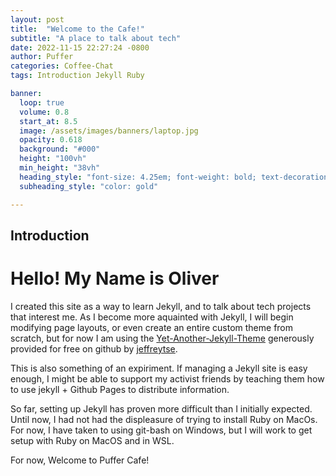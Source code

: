 ```yaml
---
layout: post
title:  "Welcome to the Cafe!"
subtitle: "A place to talk about tech"
date: 2022-11-15 22:27:24 -0800
author: Puffer
categories: Coffee-Chat
tags: Introduction Jekyll Ruby

banner:
  loop: true
  volume: 0.8
  start_at: 8.5
  image: /assets/images/banners/laptop.jpg
  opacity: 0.618
  background: "#000"
  height: "100vh"
  min_height: "38vh"
  heading_style: "font-size: 4.25em; font-weight: bold; text-decoration: underline"
  subheading_style: "color: gold"

---
```


## Introduction

# Hello! My Name is Oliver

I created this site as a way to learn Jekyll, and to talk about tech projects that interest me. As I become more aquainted with Jekyll, I will begin modifying page layouts, or even create an entire custom theme from scratch, but for now I am using the [Yet-Another-Jekyll-Theme] generously provided for free on github by [jeffreytse].

This is also something of an expiriment. If managing a Jekyll site is easy enough, I might be able to support my activist friends by teaching them how to use jekyll + Github Pages to distribute information.

So far, setting up Jekyll has proven more difficult than I initially expected. Until now, I had not had the displeasure of trying to install Ruby on MacOs. For now, I have taken to using git-bash on Windows, but I will work to get setup with Ruby on MacOS and in WSL. 

For now, Welcome to Puffer Cafe!

[Yet-Another-Jekyll-Theme]: https://github.com/jeffreytse/jekyll-theme-yat
[jeffreytse]: https://github.com/jeffreytse